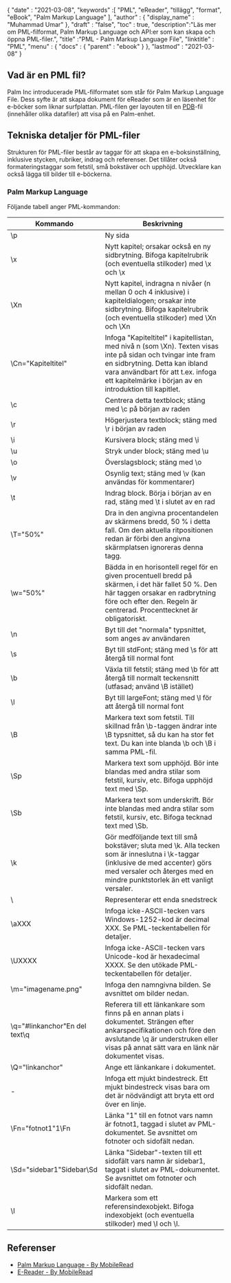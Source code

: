 {
  "date" : "2021-03-08",
  "keywords" :[ "PML", "eReader", "tillägg", "format", "eBook", "Palm Markup Language" ],
  "author" : {
    "display_name" : "Muhammad Umar"
},
  "draft" : "false",
  "toc" : true,
  "description":"Läs mer om PML-filformat, Palm Markup Language och API:er som kan skapa och öppna PML-filer.",
  "title" :"PML - Palm Markup Language File",
  "linktitle" : "PML",
  "menu" : {
    "docs" : {
      "parent" : "ebook"
}
},
  "lastmod" : "2021-03-08"
}

## Vad är en PML fil?

Palm Inc introducerade PML-filformatet som står för Palm Markup Language File. Dess syfte är att skapa dokument för eReader som är en läsenhet för e-böcker som liknar surfplattan. PML-filen ger layouten till en [PDB](/sv/programming/pdb/)-fil (innehåller olika datafiler) att visa på en Palm-enhet.

## Tekniska detaljer för PML-filer

Strukturen för PML-filer består av taggar för att skapa en e-boksinställning, inklusive stycken, rubriker, indrag och referenser. Det tillåter också formateringstaggar som fetstil, små bokstäver och upphöjd. Utvecklare kan också lägga till bilder till e-böckerna.

### Palm Markup Language
Följande tabell anger PML-kommandon:

|Kommando|Beskrivning|
---|---|
| \p | Ny sida |
| \x | Nytt kapitel; orsakar också en ny sidbrytning. Bifoga kapitelrubrik (och eventuella stilkoder) med \x och \x |
| \Xn | Nytt kapitel, indragna n nivåer (n mellan 0 och 4 inklusive) i kapiteldialogen; orsakar inte sidbrytning. Bifoga kapitelrubrik (och eventuella stilkoder) med \Xn och \Xn |
| \Cn="Kapiteltitel" | Infoga "Kapiteltitel" i kapitellistan, med nivå n (som \Xn). Texten visas inte på sidan och tvingar inte fram en sidbrytning. Detta kan ibland vara användbart för att t.ex. infoga ett kapitelmärke i början av en introduktion till kapitlet. |
| \c | Centrera detta textblock; stäng med \c på början av raden |
| \r | Högerjustera textblock; stäng med \r i början av raden |
| \i | Kursivera block; stäng med \i |
| \u | Stryk under block; stäng med \u |
| \o | Överslagsblock; stäng med \o |
| \v | Osynlig text; stäng med \v (kan användas för kommentarer) |
| \t | Indrag block. Börja i början av en rad, stäng med \t i slutet av en rad |
| \T="50%" | Dra in den angivna procentandelen av skärmens bredd, 50 % i detta fall. Om den aktuella ritpositionen redan är förbi den angivna skärmplatsen ignoreras denna tagg. |
| \w="50%" | Bädda in en horisontell regel för en given procentuell bredd på skärmen, i det här fallet 50 %. Den här taggen orsakar en radbrytning före och efter den. Regeln är centrerad. Procenttecknet är obligatoriskt. |
| \n | Byt till det "normala" typsnittet, som anges av användaren |
| \s | Byt till stdFont; stäng med \s för att återgå till normal font |
| \b | Växla till fetstil; stäng med \b för att återgå till normalt teckensnitt (utfasad; använd \B istället) |
| \l | Byt till largeFont; stäng med \l för att återgå till normal font |
| \B | Markera text som fetstil. Till skillnad från \b-taggen ändrar inte \B typsnittet, så du kan ha stor fet text. Du kan inte blanda \b och \B i samma PML-fil. |
| \Sp | Markera text som upphöjd. Bör inte blandas med andra stilar som fetstil, kursiv, etc. Bifoga upphöjd text med \Sp. |
| \Sb | Markera text som underskrift. Bör inte blandas med andra stilar som fetstil, kursiv, etc. Bifoga tecknad text med \Sb. |
| \k | Gör medföljande text till små bokstäver; sluta med \k. Alla tecken som är inneslutna i \k-taggar (inklusive de med accenter) görs med versaler och återges med en mindre punktstorlek än ett vanligt versaler. |
| \\ | Representerar ett enda snedstreck |
| \aXXX | Infoga icke-ASCII-tecken vars Windows-1252-kod är decimal XXX. Se PML-teckentabellen för detaljer. |
| \UXXXX | Infoga icke-ASCII-tecken vars Unicode-kod är hexadecimal XXXX. Se den utökade PML-teckentabellen för detaljer. |
| \m="imagename.png" | Infoga den namngivna bilden. Se avsnittet om bilder nedan. |
| \q="#linkanchor"En del text\q | Referera till ett länkankare som finns på en annan plats i dokumentet. Strängen efter ankarspecifikationen och före den avslutande \q är understruken eller visas på annat sätt vara en länk när dokumentet visas. |
| \Q="linkanchor" | Ange ett länkankare i dokumentet. |
| \- | Infoga ett mjukt bindestreck. Ett mjukt bindestreck visas bara om det är nödvändigt att bryta ett ord över en linje. |
| \Fn="fotnot1"1\Fn | Länka "1" till en fotnot vars namn är fotnot1, taggad i slutet av PML-dokumentet. Se avsnittet om fotnoter och sidofält nedan. |
| \Sd="sidebar1"Sidebar\Sd | Länka "Sidebar"-texten till ett sidofält vars namn är sidebar1, taggat i slutet av PML-dokumentet. Se avsnittet om fotnoter och sidofält nedan. |
| \I | Markera som ett referensindexobjekt. Bifoga indexobjekt (och eventuella stilkoder) med \I och \I.|
 


## Referenser

* [Palm Markup Language - By MobileRead](https://wiki.mobileread.com/wiki/EReader)
* [E-Reader - By MobileRead](https://en.wikipedia.org/wiki/E-reader)


